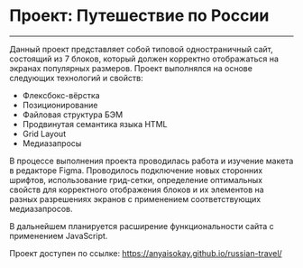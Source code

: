 # Проект: Путешествие по России
_________
Данный проект представляет собой типовой одностраничный сайт, состоящий из 7 блоков, который должен корректно отображаться на экранах популярных размеров.
Проект выполнялся на основе следующих технологий и свойств:
-  Флексбокс-вёрстка
-  Позиционирование
-  Файловая структура БЭМ
-  Продвинутая семантика языка HTML
-  Grid Layout
-  Медиазапросы

В процессе выполнения проекта проводилась работа и изучение макета в редакторе Figma. Проводилось подключение новых сторонних шрифтов, использование грид-сетки, определение оптимальных свойств для корректного отображения блоков и их элементов на разных разрешениях экранов с применением соответствующих медиазапросов.


В дальнейшем планируется расширение функциональности сайта с применением JavaScript.

Проект доступен по ссылке: https://anyaisokay.github.io/russian-travel/
